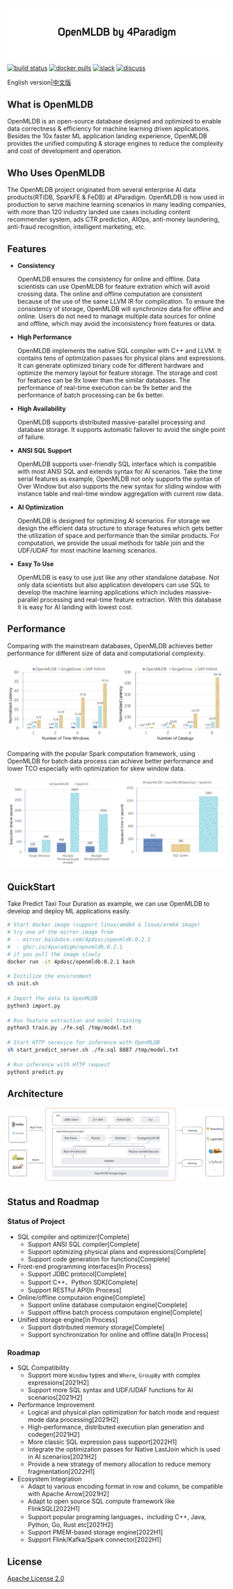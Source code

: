 
<div align=center><img src="./images/openmldb_logo.png"/></div>

[![build status](https://github.com/4paradigm/openmldb/actions/workflows/cicd.yaml/badge.svg?branch=openmldb)](https://github.com/4paradigm/openmldb/actions/workflows/cicd.yaml)
[![docker pulls](https://img.shields.io/docker/pulls/4pdosc/openmldb.svg)](https://hub.docker.com/r/4pdosc/openmldb)
[![slack](https://img.shields.io/badge/Slack-Join%20Slack-blue)](https://join.slack.com/t/hybridsql-ws/shared_invite/zt-ozu3llie-K~hn9Ss1GZcFW2~K_L5sMg)
[![discuss](https://img.shields.io/badge/Discuss-Ask%20Questions-blue)](https://github.com/4paradigm/OpenMLDB/discussions)

English version|[中文版](README_cn.md)


## What is OpenMLDB 

OpenMLDB is an open-source database designed and optimized to enable data correctness & efficiency for machine learning driven applications. Besides the 10x faster ML application landing experience, OpenMLDB provides the unified computing & storage engines to reduce the complexity and cost of development and operation.

## Who Uses OpenMLDB 
The OpenMLDB project originated from several enterprise AI data products(RTiDB, SparkFE & FeDB) at 4Paradigm. OpenMLDB is now used in production to serve machine learning scenarios in many leading companies, with more than 120 industry landed use cases including content recommender system, ads CTR prediction, AIOps, anti-money laundering, anti-fraud recognition, intelligent marketing, etc. 

## Features

* **Consistency**

    OpenMLDB ensures the consistency for online and offline. Data scientists can use OpenMLDB for feature extration which will avoid crossing data. The online and offline computation are consistent because of the use of the same LLVM IR for complication. To ensure the consistency of storage, OpenMLDB will synchronize data for offline and online. Users do not need to manage multiple data sources for online and offline, which may avoid the inconsistency from features or data.
    
* **High Performance**

    OpenMLDB implements the native SQL compiler with C++ and LLVM. It contains tens of optimization passes for physical plans and expressions. It can generate optimized binary code for different hardware and optimize the memory layout for feature storage. The storage and cost for features can be 9x lower than the similar databases. The performance of real-time execution can be 9x better and the performance of batch processing can be 6x better.

* **High Availability**

    OpenMLDB supports distributed massive-parallel processing and database storage. It supports automatic failover to avoid the single point of failure.

* **ANSI SQL Support**

    OpenMLDB supports user-friendly SQL interface which is compatible with most ANSI SQL and extends syntax for AI scenarios. Take the time serial features as example, OpenMLDB not only supports the syntax of Over Window but also supports the new syntax for sliding window with instance table and real-time window aggregation with current row data.

* **AI Optimization**

    OpenMLDB is designed for optimizing AI scenarios. For storage we design the efficient data structure to storage features which gets better the utilization of space and performance than the similar products. For computation, we provide the usual methods for table join and the UDF/UDAF for most machine learning scenarios.

* **Easy To Use**

    OpenMLDB is easy to use just like any other standalone database. Not only data scientists but also application developers can use SQL to develop the machine learning applications which includes massive-parallel processing and real-time feature extraction. With this database it is easy for AI landing with lowest cost.

## Performance

Comparing with the mainstream databases, OpenMLDB achieves better performance for different size of data and computational complexity.

![Online Benchmark](./images/online_benchmark.png)

Comparing with the popular Spark computation framework, using OpenMLDB for batch data process can achieve better performance and lower TCO especially with optimization for skew window data.

![Offline Benchmark](./images/offline_benchmark.png)

## QuickStart

Take Predict Taxi Tour Duration as example, we can use OpenMLDB to develop and deploy ML applications easily.

```bash 
# Start docker image (support linux/amd64 & linux/arm64 image)
# try one of the mirror image from 
#  - mirror.baidubce.com/4pdosc/openmldb:0.2.1
#  - ghcr.io/4paradigm/openmldb:0.2.1
# if you pull the image slowly
docker run -it 4pdosc/openmldb:0.2.1 bash

# Initilize the environment
sh init.sh
 
# Import the data to OpenMLDB
python3 import.py
 
# Run feature extraction and model training
python3 train.py ./fe.sql /tmp/model.txt
 
# Start HTTP serevice for inference with OpenMLDB
sh start_predict_server.sh ./fe.sql 8887 /tmp/model.txt
 
# Run inference with HTTP request
python3 predict.py
```

## Architecture 

<div align=center><img src="./images/openmldb_architecture.png"/></div>

## Status and Roadmap

### Status of Project


* SQL compiler and optimizer[Complete]
    * Support ANSI SQL compiler[Complete]
    * Support optimizing physical plans and expressions[Complete]
    * Support code generation for functions[Complete]
* Front-end programming interfaces[In Process]
    * Support JDBC protocol[Complete]
    * Support C++、Python SDK[Complete]
    * Support RESTful API[In Process]
* Online/offline computaion engine[Complete]
    * Support online database computaion engine[Complete]
    * Support offline batch process computaion engine[Complete]
* Unified storage engine[In Process]
    * Support distributed memory storage[Complete]
    * Support synchronization for online and offline data[In Process]

### Roadmap

* SQL Compatibility
    * Support more `Window` types and `Where`, `GroupBy` with complex expressions[2021H2]
    * Support more SQL syntax and UDF/UDAF functions for AI scenarios[2021H2]
* Performance Improvement
    * Logical and physical plan optimization for batch mode and request mode data processing[2021H2]
    * High-performance, distributed execution plan generation and codegen[2021H2]
    * More classic SQL expression pass support[2022H1]
    * Integrate the optimization passes for Native LastJoin which is used in AI scenarios[2021H2]
    * Provide a new strategy of memory allocation to reduce memory fragmentation[2022H1]
* Ecosystem Integration
    * Adapt to various encoding format in row and column, be compatible with Apache Arrow[2021H2]
    * Adapt to open source SQL compute framework like FlinkSQL[2022H1]
    * Support popular programing languages，including C++, Java, Python, Go, Rust etc[2021H2]
    * Support PMEM-based storage engine[2022H1]
    * Support Flink/Kafka/Spark connector[2022H1]

## License

[Apache License 2.0](./LICENSE)
